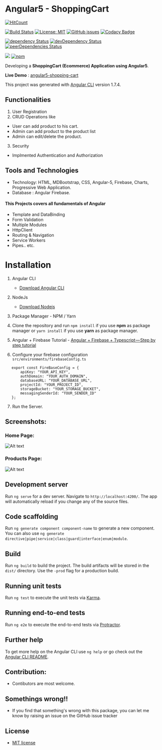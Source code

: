 # Angular5 - ShoppingCart

 [![HitCount](http://hits.dwyl.io/ikismail/Angular4-ShoppingCart.svg)](http://hits.dwyl.io/ikismail/Angular4-ShoppingCart)

[![Build Status](https://travis-ci.org/ikismail/Angular5-ShoppingCart.svg?branch=master)](https://travis-ci.org/ikismail/Angular5-ShoppingCart)
[![License: MIT](https://img.shields.io/badge/License-MIT-green.svg)](https://github.com/ikismail/Angular-ShoppingCart/blob/master/LICENSE)
[![GitHub issues](https://img.shields.io/github/issues/ikismail/Angular-ShoppingCart.svg)](https://github.com/ikismail/Angular-ShoppingCart/issues)
[![Codacy Badge](https://api.codacy.com/project/badge/Grade/0e15a95393f94acb941e8e7cdaedc9e6)](https://www.codacy.com/app/ikismail/Angular5-ShoppingCart?utm_source=github.com&amp;utm_medium=referral&amp;utm_content=ikismail/Angular5-ShoppingCart&amp;utm_campaign=Badge_Grade)

[![dependency Status](https://david-dm.org/ikismail/Angular-ShoppingCart.svg)](https://david-dm.org/ikismail/Angular-ShoppingCart#info=dependencies)
[![devDependency Status](https://david-dm.org/ikismail/Angular-ShoppingCart/dev-status.svg)](https://david-dm.org/ikismail/Angular-ShoppingCart#info=devDependencies)
[![peerDependencies Status](https://david-dm.org/ikismail/Angular-ShoppingCart/peer-status.svg)](https://david-dm.org/ikismail/Angular-ShoppingCart?type=peer)

[![](https://img.shields.io/github/release/ikismail/Angular-ShoppingCart.svg?style=flat-square)](https://github.com/ikismail/Angular-ShoppingCart/releases)
[![npm](https://img.shields.io/badge/demo-online-brightgreen.svg)](http://angularexampleapp.com/)

Developing a **ShoppingCart (Ecommerce) Application using Angular5**.

**Live Demo** : [angular5-shopping-cart](https://angular5-shop.herokuapp.com/)

This project was generated with [Angular CLI](https://github.com/angular/angular-cli) version 1.7.4.

## Functionalities

1.  User Registration
2.  CRUD Operations like

* User can add product to his cart.
* Admin can add product to the product list
* Admin can edit/delete the product.

3.  Security

* Implmented Authentication and Authorization

## Tools and Technologies

* Technology: HTML, MDBootstrap, CSS, Angular-5, Firebase, Charts, Progressive Web Application.
* Database : Angular Firebase.

#### This Projects covers all fundamentals of Angular

* Template and DataBinding
* Form Validation
* Multiple Modules
* HttpClient
* Routing & Navigation
* Service Workers
* Pipes.. etc.


# Installation

1.  Angular CLI
    * [Download Angular CLI](https://cli.angular.io/)
2.  NodeJs
    * [Download Nodejs](https://nodejs.org/en/download/)
3.  Package Manager - NPM / Yarn
4.  Clone the repository and run `npm install` if you use **npm** as package manager or `yarn install` if you use **yarn** as package manager.
5.  Angular + Firebase Tutorial - [Angular + Firebase + Typescript — Step by step tutorial](https://medium.com/factory-mind/angular-firebase-typescript-step-by-step-tutorial-2ef887fc7d71)

6. Configure your firebase configuration `src/environments/firebaseConfig.ts`
 ```
    export const FireBaseConfig = {
        apiKey: "YOUR_API_KEY",
        authDomain: "YOUR_AUTH_DOMAIN",
        databaseURL: "YOUR_DATABASE_URL",
        projectId: "YOUR_PROJECT_ID",
        storageBucket: "YOUR_STORAGE_BUCKET",
        messagingSenderId: "YOUR_SENDER_ID"
    }; 
```

7. Run the Server. 

## Screenshots:

### Home Page:

![Alt text](https://github.com/ikismail/Angular-ShoppingCart/blob/master/screenshots/home.PNG "Home Page")

### Products Page:

![Alt text](https://github.com/ikismail/Angular-ShoppingCart/blob/master/screenshots/products.PNG "Home Page")

## Development server

Run `ng serve` for a dev server. Navigate to `http://localhost:4200/`. The app will automatically reload if you change any of the source files.

## Code scaffolding

Run `ng generate component component-name` to generate a new component. You can also use `ng generate directive|pipe|service|class|guard|interface|enum|module`.

## Build

Run `ng build` to build the project. The build artifacts will be stored in the `dist/` directory. Use the `-prod` flag for a production build.

## Running unit tests

Run `ng test` to execute the unit tests via [Karma](https://karma-runner.github.io).

## Running end-to-end tests

Run `ng e2e` to execute the end-to-end tests via [Protractor](http://www.protractortest.org/).

## Further help

To get more help on the Angular CLI use `ng help` or go check out the [Angular CLI README](https://github.com/angular/angular-cli/blob/master/README.md).

## Contribution:

* Contibutors are most welcome.

## Somethings wrong!!

* If you find that something's wrong with this package, you can let me know by raising an issue on the GitHub issue tracker

## License

* [MIT license](https://github.com/ikismail/Angular-ShoppingCart/blob/master/LICENSE)
